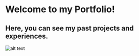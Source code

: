# Welcome to my Portfolio!
## Here, you can see my past projects and experiences.

![alt text](image.jpg)

